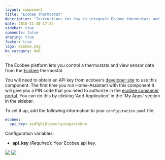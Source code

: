 ```yaml
---
layout: component
title: "Ecobee thermostat"
description: "Instructions for how to integrate Ecobee thermostats and sensors within Home Assistant."
date: 2015-11-30 17:54
sidebar: true
comments: false
sharing: true
footer: true
logo: ecobee.png
ha_category: Hub
---
```



The Ecobee platform lets you control a thermostats and view sensor data from the [Ecobee](https://ecobee.com)
thermostat.

You will need to obtain an API key from ecobee's [developer site](https://www.ecobee.com/developers/) to use this component.
The first time you run Home-Assistant with this component it will give you a PIN code that you need to authorize in the
[ecobee consumer portal](https://www.ecobee.com/consumerportal/index.html).  You can do this by clicking 'Add Application' in the 'My Apps' section in the sidebar.

To set it up, add the following information to your `configuration.yaml` file:

```yaml
ecobee:
  api_key: asdfghjklqwertyuiopzxcvbnm 
```

Configuration variables:

- **api_key** (*Required*): Your Ecobee api key.

<p class='img'>
  <img src='{{site_root}}/images/screenshots/ecobee-sensor-badges.png' />
  <img src='{{site_root}}/images/screenshots/ecobee-thermostat-card.png' />
</p>

